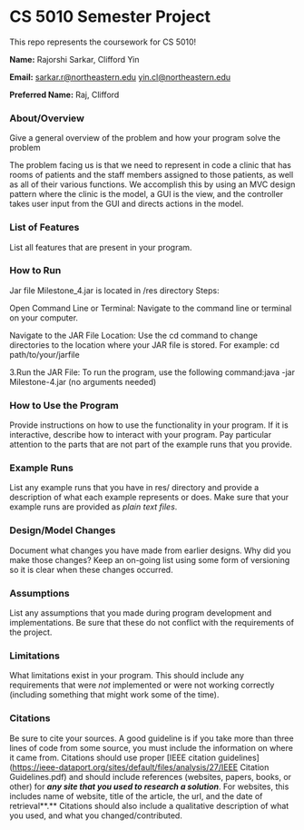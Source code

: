 # CS 5010 Semester Project

This repo represents the coursework for CS 5010!

**Name:** Rajorshi Sarkar,
          Clifford Yin

**Email:** sarkar.r@northeastern.edu
yin.cl@northeastern.edu

**Preferred Name:** Raj,
Clifford


### About/Overview

Give a general overview of the problem and how your program solve the problem

The problem facing us is that we need to represent in code a clinic that has rooms of patients and the staff members assigned to those patients, as well as all of their various functions. We accomplish this by using an MVC design pattern where the clinic is the model, a GUI is the view, and the controller takes user input from the GUI and directs actions in the model.

### List of Features

List all features that are present in your program.



### How to Run
Jar file Milestone_4.jar is located in /res directory
Steps:

Open Command Line or Terminal: Navigate to the command line or terminal on your computer.

Navigate to the JAR File Location: Use the cd command to change directories to the location where your JAR file is stored. For example: cd path/to/your/jarfile

3.Run the JAR File: To run the program, use the following command:java -jar Milestone-4.jar
(no arguments needed)



### How to Use the Program

Provide instructions on how to use the functionality in your program. If it is interactive, describe how to interact with your program. Pay particular attention to the parts that are not part of the example runs that you provide.



### Example Runs

List any example runs that you have in res/ directory and provide a description of what each example represents or does. Make sure that your example runs are provided as *plain text files*.



### Design/Model Changes

Document what changes you have made from earlier designs. Why did you make those changes? Keep an on-going list using some form of versioning so it is clear when these changes occurred.



### Assumptions

List any assumptions that you made during program development and implementations. Be sure that these do not conflict with the requirements of the project.



### Limitations

What limitations exist in your program. This should include any requirements that were *not* implemented or were not working correctly (including something that might work some of the time).



### Citations

Be sure to cite your sources. A good guideline is if you take more than three lines of code from some source, you must include the information on where it came from. Citations should use proper [IEEE citation guidelines](https://ieee-dataport.org/sites/default/files/analysis/27/IEEE Citation Guidelines.pdf) and should include references (websites, papers, books, or other) for ***any site that you used to research a solution***. For websites, this includes name of website, title of the article, the url, and the date of retrieval**.** Citations should also include a qualitative description of what you used, and what you changed/contributed.



